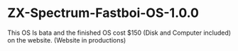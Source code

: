 # ZX-Spectrum-Fastboi-OS-1.0.0
This OS Is bata and the finished OS cost $150 (Disk and Computer included) on the website. (Website in productions)
